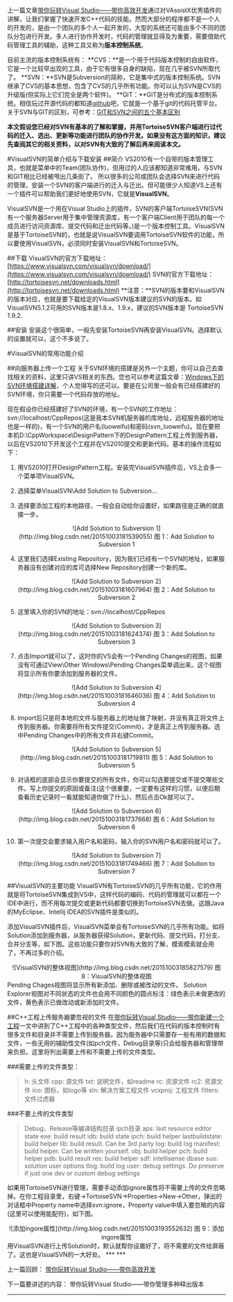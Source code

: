 上一篇文章[带你玩转Visual Studio——带你高效开发](http://blog.csdn.net/luoweifu/article/details/48852119)通过对VAssistX优秀插件的讲解，让我们掌握了快速开发C++代码的技能。然而大部分的程序都不是一个人的开发的，是由一个团队的多个人一起开发的，大型的系统还可能由多个不同的团队分包进行开发。多人进行协作开发时，代码的管理就显得及为重要，需要借助代码管理工具的辅助，这种工具又称为**版本控制系统**。

目前主流的版本控制系统有：
**CVS：**是一个用于代码版本控制的自由软件，它是一个比较早出现的工具，由于它有很多自身的缺陷，现在几乎被SVN所取代了。
**SVN：**SVN是Subversion的简称，它是集中式的版本控制系统。SVN继承了CVS的基本思想，包含了CVS的几乎所有功能。你可以认为SVN是CVS的升级版(但实际上它们完全是两个软件)。
**GIT：**GIT是分布式的版本控制系统。相信玩过开源代码的都知道[github](https://github.com/)吧，它就是一个基于git的代码托管平台。
关于SVN与GIT的区别，可参考：[GIT和SVN之间的五个基本区别](http://www.vaikan.com/5-fundamental-differences-between-git-svn/)

**本文假设您已经对SVN有基本的了解和掌握，并用TortoiseSVN客户端进行过代码的迁入、选出、更新等功能进行团队的协作开发。如果没有这方面的知识，建议先查阅其它的相关资料，以对SVN有大致的了解后再来阅读本文。**

#VisualSVN的简单介绍与下载安装
##简介
VS2010有一个自带的版本管理工具，也就是菜单中的Team(团队协作)，但用过的人应该都知道非常难用，与SVN和GIT相比已经被甩出几条街了。
所以很多的公司或团队会选择SVN来进行代码的管理，安装一个SVN的客户端进行的迁入与迁出。但可能很少人知道VS上还有一个插件可以帮助我们更好地使用SVN，它就是**VisualSVN**。

VisualSVN是一个用在Visual Studio上的插件，SVN的客户端TortoiseSVN(SVN有一个服务器Server用于集中管理资源库，有一个客户端Client用于团队的每一个成员进行访问资源库、提交代码和迁出代码等。)是一个版本控制工具。VisualSVN是基于TortoiseSVN的，也就是说VisualSVN要调用TortoiseSVN软件的功能，所以要使用VisualSVN，必须同时安装VisualSVN和TortoiseSVN。


##下载
VisualSVN的官方下载地址：
[https://www.visualsvn.com/visualsvn/download/](https://www.visualsvn.com/visualsvn/download/)
SVN的官方下载地址：
[http://tortoisesvn.net/downloads.html](http://tortoisesvn.net/downloads.html)
**注意：**SVN的版本要和VisualSVN的版本对应，也就是要下载给定的VisualSVN版本建议的SVN的版本。如VisualSVN5.1.2可用的SVN版本是1.8.x、1.9.x，建议的SVN版本是 TortoiseSVN 1.9.2.

##安装
安装这个很简单，一般先安装TortoiseSVN再安装VisualSVN。选择默认的设置就可以，这个不多说了。

#VisualSVN的常用功能介绍

##向服务器上传一个工程
关于SVN环境的搭建是另外一个主题，你可以自己去查找相关的资料，这里只讲VS相关的东西。您也可以参考这篇文章：[Windows下的SVN环境搭建详解](http://www.cnblogs.com/oyjt/p/3295801.html)，个人觉得写的还可以。要是在公司里一般会有已经搭建好的SVN环境，你只需要一个代码存放的地址。

现在假设你已经搭建好了SVN的环境，有一个SVN的工作地址：svn://localhost/CppRepos(这是我本SVN机服务器的库地址，远程服务器的地址也是一样的)，有一个SVN的用户名(luoweifu)和密码(svn_luoweifu)。现在要把本机D:\CppWorkspace\DesignPattern下的DesignPattern工程上传到服务器，以后在VS2010下开发这个工程并在VS2010提交和更新代码。基本的操作流程如下：

1. 用VS2010打开DesignPattern工程。安装完VisualSVN插件后，VS上会多一个菜单项VisualSVN。
2. 选择菜单VisualSVN\Add Solution to Subversion...

3. 选择要添加工程的本地路径，一般会自动给你设置好，如果路径是正确的就直接一步。
<center>![Add Solution to Subversion 1](http://img.blog.csdn.net/20151003181539055)
图 1：Add Solution to Subversion 1</center>

4. 这里我们选择Existing Repository，因为我们已经有一个SVN的地址，如果服务器没有创建对应的库可选择New Repository创建一个新的库。
<center>![Add Solution to Subversion 2](http://img.blog.csdn.net/20151003181607964)
图 2：Add Solution to Subversion 2</center>

5. 这里填入你的SVN的地址：svn://localhost/CppRepos
<center>![Add Solution to Subversion 3](http://img.blog.csdn.net/20151003181624374)
图 3：Add Solution to Subversion 3</center>

7. 点击Import就可以了，这时你的VS会有一个Pending Changes的视图，如果没有可通过View\Other Windows\Pending Changes菜单调出来。这个视图将显示所有你要添加到服务器的文件。
<center>![Add Solution to Subversion 4](http://img.blog.csdn.net/20151003181646036)
图 4：Add Solution to Subversion 4</center>

8. Import后只是将本地的文件与服务器上的地址做了映射，并没有真正将文件上传到服务器。你需要将所有文件提交(Commit)，才是真正上传到服务器。选中Pending Changes中的所有文件并右键Commit。
<center>![Add Solution to Subversion 5](http://img.blog.csdn.net/20151003181719811)
图 5：Add Solution to Subversion 5</center>

9. 对话框的底部会显示你要提交的所有文件，你可以勾选要提交或不提交哪些文件。写上你提交的原因或备注(这个很重要，一定要有这样的习惯，以便后期查看历史记录时一看就能知道你做了什么)，然后点击Ok就可以了。
<center>![Add Solution to Subversion 6](http://img.blog.csdn.net/20151003181737668)
图 6：Add Solution to Subversion 6</center>

10. 第一次提交会要求输入用户名和密码，输入你的SVN用户名和密码就可以了。
<center>![Add Solution to Subversion 7](http://img.blog.csdn.net/20151003181749466)
图 7：Add Solution to Subversion 7</center>

##VisualSVN的主要功能
VisualSVN有TortoiseSVN的几乎所有功能，它的作用就是将TortoiseSVN集成到VS中，这样代码的编码、代码的管理就可以都在一个IDE中进行，而不用每次提交或更新代码都要切换到TortoiseSVN去做。这跟Java的MyEclipse、Intellij IDEA的SVN插件是类似的。

添加VisualSVN插件后，VisualSVN菜单会有TortoiseSVN的几乎所有功能。如将Solution添加到服务器，从服务器获得Solution，更新代码、提交代码，打分支、合并分支等，如下图。这些功能只要你对SVN有大致的了解，模索模索就会用了，不再过多的介绍。

<center>![VisualSVN的整体视图](http://img.blog.csdn.net/20151003185827579)
图 8：VisualSVN的整体视图</center>
Pending Chages视图将显示所有新添加、删除或被改动的文件。
Solution Explorer视图对不同状态的文件也会用不同颜色的圆点标注：绿色表示未做更改的文件，黄色表示已做改动或新添加的文件。

##C++工程上传服务器要忽视的文件
在[带你玩转Visual Studio——带你新建一个工程](http://blog.csdn.net/luoweifu/article/details/48692267)一文中讲到了C++工程中的各种类型文件，然后我们在代码的版本控制时有很多文件和目录并不需要上传到服务器。因为服务器中只需要存一些有用的数据和文件，一些无用的辅助性文件(如pch文件，Debug目录等)只会给服务器和管理带来负担。这里将列出需要上传和不需要上传的文件类型。

###需要上传的文件类型：
>h: 头文件
>cpp: 源文件
>txt: 说明文件，如readme
>rc: 资源文件
>rc2: 资源文件
>ico: 图标，如logo等
>sln: 解决方案工程文件
>vcxproj: 工程文件
>filters: 文件过虑器

###不要上传的文件类型
>Debug、Release等编译结构目录
>ipch目录
>aps: last resource editor state
>exe: build result
>idb: build state
>ipch: build helper
>lastbuildstate: build helper
>lib: build result. Can be 3rd party
>log: build log
>manifest: build helper. Can be written yourself.
>obj: build helper
>pch: build helper
>pdb: build result
>res: build helper
>sdf: intellisense dbase
>suo: solution user options
>tlog: build log
>user: debug settings. Do preserve if just one dev or custom debug settings

如果用TortoiseSVN进行管理，需要手动添加ignore属性将不需要上传的文件忽略掉。在你工程目录里，右键->TortoiseSVN->Properties->New->Other，弹出的对话框中Property name中选择svn:ignore，Property value中填入要忽略的内容(这里可以使用能配符)，如下图。
<center>![添加ingore属性](http://img.blog.csdn.net/20151003193552632)
图 9：添加ingore属性</center>
用VisualSVN进行上传Solution时，默认就帮你设置好了，将不需要的文件给屏蔽了。这也是VisualSVN的一大好处。
***
***

上一篇回顾： 
[带你玩转Visual Studio——带你高效开发](http://blog.csdn.net/luoweifu/article/details/48852119)

下一篇要讲述的内容： 
带你玩转Visual Studio——带你管理多种释出版本
***